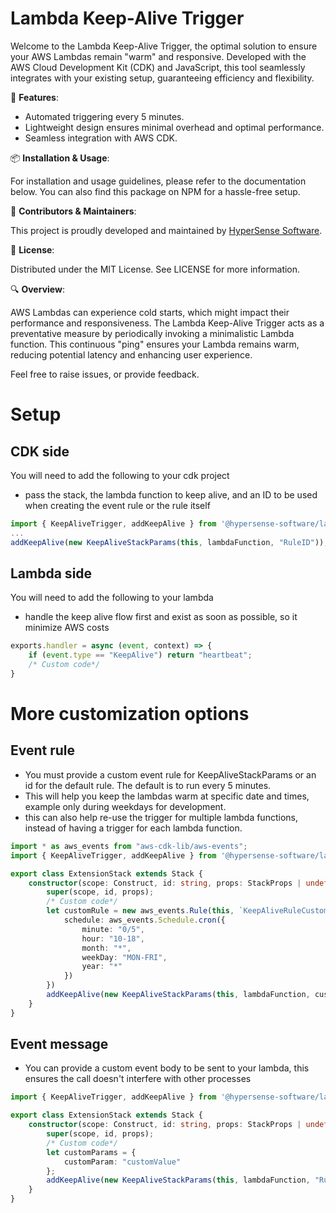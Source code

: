 # Lambda Keep-Alive Trigger

Welcome to the Lambda Keep-Alive Trigger, the optimal solution to ensure your AWS Lambdas remain "warm" and responsive. Developed with the AWS Cloud Development Kit (CDK) and JavaScript, this tool seamlessly integrates with your existing setup, guaranteeing efficiency and flexibility.

🚀 **Features**:

- Automated triggering every 5 minutes.
- Lightweight design ensures minimal overhead and optimal performance.
- Seamless integration with AWS CDK.

📦 **Installation & Usage**:

For installation and usage guidelines, please refer to the documentation below. You can also find this package on NPM for a hassle-free setup.

🤝 **Contributors & Maintainers**:

This project is proudly developed and maintained by [HyperSense Software](https://hypersense-software.com/).

📄 **License**:

Distributed under the MIT License. See LICENSE for more information.

🔍 **Overview**:

AWS Lambdas can experience cold starts, which might impact their performance and responsiveness. The Lambda Keep-Alive Trigger acts as a preventative measure by periodically invoking a minimalistic Lambda function. This continuous "ping" ensures your Lambda remains warm, reducing potential latency and enhancing user experience.

Feel free to raise issues, or provide feedback.


# Setup 

## CDK side
You will need to add the following to your cdk project
- pass the stack, the lambda function to keep alive, and an ID to be used when creating the event rule or the rule itself
```typescript
import { KeepAliveTrigger, addKeepAlive } from '@hypersense-software/lambda-keep-alive-trigger';
...
addKeepAlive(new KeepAliveStackParams(this, lambdaFunction, "RuleID"));
```

## Lambda side

You will need to add the following to your lambda
- handle the keep alive flow first and exist as soon as possible, so it minimize AWS costs
```javascript
exports.handler = async (event, context) => {
    if (event.type == "KeepAlive") return "heartbeat";
    /* Custom code*/    
}
```

# More customization options
## Event rule
- You must provide a custom event rule for KeepAliveStackParams or an id for the default rule. The default is to run every 5 minutes.
- This will help you keep the lambdas warm at specific date and times, example only during weekdays for development.
- this can also help re-use the trigger for multiple lambda functions, instead of having  a trigger for each lambda function.

```typescript
import * as aws_events from "aws-cdk-lib/aws-events";
import { KeepAliveTrigger, addKeepAlive } from '@hypersense-software/lambda-keep-alive-trigger';

export class ExtensionStack extends Stack {
    constructor(scope: Construct, id: string, props: StackProps | undefined) {
        super(scope, id, props);
        /* Custom code*/
        let customRule = new aws_events.Rule(this, `KeepAliveRuleCustomRule`, {
            schedule: aws_events.Schedule.cron({
                minute: "0/5",
                hour: "10-18",
                month: "*",
                weekDay: "MON-FRI",
                year: "*"
            })
        })
        addKeepAlive(new KeepAliveStackParams(this, lambdaFunction, customRule));    
    }
}
```

## Event message
- You can provide a custom event body to be sent to your lambda, this ensures the call doesn't interfere with other processes
```typescript
import { KeepAliveTrigger, addKeepAlive } from '@hypersense-software/lambda-keep-alive-trigger';

export class ExtensionStack extends Stack {
    constructor(scope: Construct, id: string, props: StackProps | undefined) {
        super(scope, id, props);
        /* Custom code*/
        let customParams = {
            customParam: "customValue"
        };
        addKeepAlive(new KeepAliveStackParams(this, lambdaFunction, "RuleID", customParams));
    }
}
```
